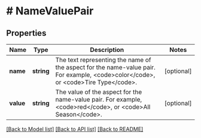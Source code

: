 # # NameValuePair

## Properties

Name | Type | Description | Notes
------------ | ------------- | ------------- | -------------
**name** | **string** | The text representing the name of the aspect for the name-value pair. For example, &lt;code&gt;color&lt;/code&gt;, or &lt;code&gt;Tire Type&lt;/code&gt;. | [optional]
**value** | **string** | The value of the aspect for the name-value pair. For example, &lt;code&gt;red&lt;/code&gt;, or &lt;code&gt;All Season&lt;/code&gt;. | [optional]

[[Back to Model list]](../../README.md#models) [[Back to API list]](../../README.md#endpoints) [[Back to README]](../../README.md)
